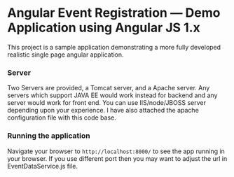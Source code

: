 # Angular Event Registration — Demo Application using Angular JS 1.x

This project is a sample application demonstrating a more fully developed realistic single page
angular application.

### Server

Two Servers are provided, a Tomcat server, and a Apache server. Any servers which support JAVA EE would work instead for backend and any server would work for front end. You can use IIS/node/JBOSS server depending upon your experience. I have also attached the apache configuration file with this code base.

### Running the application

Navigate your browser to `http://localhost:8000/` to see the app running in your browser. If you use different port then you may want to adjust the url in EventDataService.js file. 


